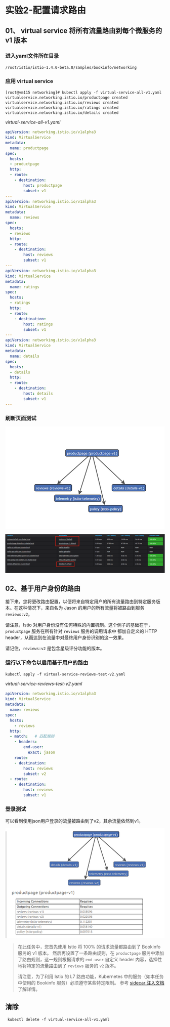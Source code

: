 # 实验2-配置请求路由

## 01、  virtual service 将所有流量路由到每个微服务的 v1 版本 

### 进入yaml文件所在目录

`/root/istio/istio-1.4.0-beta.0/samples/bookinfo/networking`

###  应用 virtual service 

```shell
[root@vm115 networking]# kubectl apply -f virtual-service-all-v1.yaml 
virtualservice.networking.istio.io/productpage created
virtualservice.networking.istio.io/reviews created
virtualservice.networking.istio.io/ratings created
virtualservice.networking.istio.io/details created

```

*virtual-service-all-v1.yaml*

```yaml
apiVersion: networking.istio.io/v1alpha3
kind: VirtualService
metadata:
  name: productpage
spec:
  hosts:
  - productpage
  http:
  - route:
    - destination:
        host: productpage
        subset: v1
---
apiVersion: networking.istio.io/v1alpha3
kind: VirtualService
metadata:
  name: reviews
spec:
  hosts:
  - reviews
  http:
  - route:
    - destination:
        host: reviews
        subset: v1
---
apiVersion: networking.istio.io/v1alpha3
kind: VirtualService
metadata:
  name: ratings
spec:
  hosts:
  - ratings
  http:
  - route:
    - destination:
        host: ratings
        subset: v1
---
apiVersion: networking.istio.io/v1alpha3
kind: VirtualService
metadata:
  name: details
spec:
  hosts:
  - details
  http:
  - route:
    - destination:
        host: details
        subset: v1
---

```

### 刷新页面测试

![](images/test02-v1-1.png)

![](images/test02-v1-2.png)



## 02、基于用户身份的路由

接下来，您将更改路由配置，以便将来自特定用户的所有流量路由到特定服务版本。在这种情况下，来自名为 Jason 的用户的所有流量将被路由到服务 `reviews:v2`。

请注意，Istio 对用户身份没有任何特殊的内置机制。这个例子的基础在于， `productpage` 服务在所有针对 `reviews` 服务的调用请求中 都加自定义的 HTTP header，从而达到在流量中对最终用户身份识别的这一效果。

请记住，`reviews:v2` 是包含星级评分功能的版本。



###  运行以下命令以启用基于用户的路由 

`kubectl apply -f virtual-service-reviews-test-v2.yaml`

*virtual-service-reviews-test-v2.yaml*

```yaml
apiVersion: networking.istio.io/v1alpha3
kind: VirtualService
metadata:
  name: reviews
spec:
  hosts:
    - reviews
  http:
  - match:   # 匹配规则
    - headers:
        end-user:
          exact: jason
    route:
    - destination:
        host: reviews
        subset: v2
  - route:
    - destination:
        host: reviews
        subset: v1
```



### 登录测试

可以看到使用json用户登录的流量被路由到了v2，其余流量依然到v1。

![](images/test02-json-1.png)

> 在此任务中，您首先使用 Istio 将 100% 的请求流量都路由到了 Bookinfo 服务的 v1 版本。 然后再设置了一条路由规则，在 `productpage` 服务中添加了路由规则，这一规则根据请求的 `end-user` 自定义 header 内容，选择性地将特定的流量路由到了 `reviews` 服务的 `v2` 版本。
>
> 请注意，为了利用 Istio 的 L7 路由功能，Kubernetes 中的服务（如本任务中使用的 Bookinfo 服务）必须遵守某些特定限制。 参考 [sidecar 注入文档](https://archive.istio.io/v1.2/zh/docs/setup/kubernetes/additional-setup/requirements)了解详情。





## 清除

` kubectl delete -f virtual-service-all-v1.yaml`

